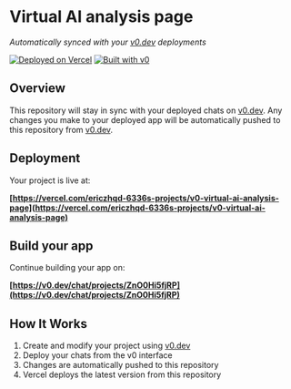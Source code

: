 # Virtual AI analysis page

*Automatically synced with your [v0.dev](https://v0.dev) deployments*

[![Deployed on Vercel](https://img.shields.io/badge/Deployed%20on-Vercel-black?style=for-the-badge&logo=vercel)](https://vercel.com/ericzhqd-6336s-projects/v0-virtual-ai-analysis-page)
[![Built with v0](https://img.shields.io/badge/Built%20with-v0.dev-black?style=for-the-badge)](https://v0.dev/chat/projects/ZnO0Hi5fjRP)

## Overview

This repository will stay in sync with your deployed chats on [v0.dev](https://v0.dev).
Any changes you make to your deployed app will be automatically pushed to this repository from [v0.dev](https://v0.dev).

## Deployment

Your project is live at:

**[https://vercel.com/ericzhqd-6336s-projects/v0-virtual-ai-analysis-page](https://vercel.com/ericzhqd-6336s-projects/v0-virtual-ai-analysis-page)**

## Build your app

Continue building your app on:

**[https://v0.dev/chat/projects/ZnO0Hi5fjRP](https://v0.dev/chat/projects/ZnO0Hi5fjRP)**

## How It Works

1. Create and modify your project using [v0.dev](https://v0.dev)
2. Deploy your chats from the v0 interface
3. Changes are automatically pushed to this repository
4. Vercel deploys the latest version from this repository
